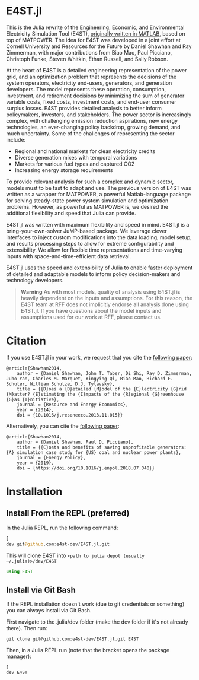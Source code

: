 # E4ST.jl

This is the Julia rewrite of the Engineering, Economic, and Environmental Electricity Simulation Tool (E4ST), [originally written in MATLAB](https://github.com/e4st-dev/e4st-mp), based on top of MATPOWER.  The idea for E4ST was developed in a joint effort at Cornell University and Resources for the Future by Daniel Shawhan and Ray Zimmerman, with major contributions from Biao Mao, Paul Picciano, Christoph Funke, Steven Whitkin, Ethan Russell, and Sally Robson.

At the heart of E4ST is a detailed engineering representation of the power grid, and an optimization problem that represents the decisions of the system operators, electricity end-users, generators, and generation developers. The model represents these operation, consumption, investment, and retirement decisions by minimizing the sum of generator variable costs, fixed costs, investment costs, and end-user consumer surplus losses. E4ST provides detailed analysis to better inform policymakers, investors, and stakeholders.
The power sector is increasingly complex, with challenging emission reduction aspirations, new energy technologies, an ever-changing policy backdrop, growing demand, and much uncertainty. Some of the challenges of representing the sector include:
* Regional and national markets for clean electricity credits
* Diverse generation mixes with temporal variations
* Markets for various fuel types and captured CO2
* Increasing energy storage requirements

To provide relevant analysis for such a complex and dynamic sector, models must to be fast to adapt and use. The previous version of E4ST was written as a wrapper for MATPOWER, a powerful Matlab-language package for solving steady-state power system simulation and optimization problems. However, as powerful as MATPOWER is, we desired the additional flexibility and speed that Julia can provide.

E4ST.jl was written with maximum flexibility and speed in mind. E4ST.jl is a bring-your-own-solver JuMP-based package. We leverage clever interfaces to inject custom modifications into the data loading, model setup, and results processing steps to allow for extreme configurability and extensibility. We allow for flexible time representations and time-varying inputs with space-and-time-efficient data retrieval.

E4ST.jl uses the speed and extensibility of Julia to enable faster deployment of detailed and adaptable models to inform policy decision-makers and technology developers.

> **Warning**
> As with most models, quality of analysis using E4ST.jl is heavily dependent on the inputs and assumptions.  For this reason, the E4ST team at RFF does not implicitly endorse all analysis done using E4ST.jl. If you have questions about the model inputs and assumptions used for our work at RFF, please contact us.

# Citation
If you use E4ST.jl in your work, we request that you cite the [following paper](https://www.sciencedirect.com/science/article/abs/pii/S0928765513000900): 

```
@article{Shawhan2014,
    author = {Daniel Shawhan, John T. Taber, Di Shi, Ray D. Zimmerman, Jubo Yan, Charles M. Marquet, Yingying Qi, Biao Mao, Richard E. Schuler, William Schulze, D.J. Tylavsky},
    title = {{D}oes a {D}etailed {M}odel of the {E}lectricity {G}rid {M}atter? {E}stimating the {I}mpacts of the {R}egional {G}reenhouse {G}as {I}nitiative},
    journal = {Resource and Energy Economics},
    year = {2014},
    doi = {10.1016/j.reseneeco.2013.11.015}}
```

Alternatively, you can cite the [following paper](https://www.sciencedirect.com/science/article/abs/pii/S0301421518304865): 

```
@article{Shawhan2014,
    author = {Daniel Shawhan, Paul D. Picciano},
    title = {{C}osts and benefits of saving unprofitable generators: {A} simulation case study for {US} coal and nuclear power plants},
    journal = {Energy Policy},
    year = {2019},
    doi = {https://doi.org/10.1016/j.enpol.2018.07.040}}
```
# Installation

## Install From the REPL (preferred)

In the Julia REPL, run the following command:

```julia
]
dev git@github.com:e4st-dev/E4ST.jl.git
```
This will clone E4ST into `<path to julia depot (usually ~/.julia)>/dev/E4ST`

```julia
using E4ST
```

## Install via Git Bash

If the REPL installation doesn't work (due to git credentials or something) you can always install via Git Bash.

First navigate to the .julia/dev folder (make the dev folder if it's not already there).  Then run:

```
git clone git@github.com:e4st-dev/E4ST.jl.git E4ST
```

Then, in a Julia REPL run (note that the bracket opens the package manager):
```
]
dev E4ST
```